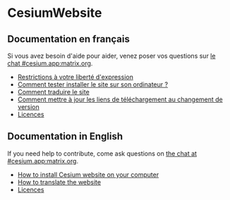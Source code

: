 # CesiumWebsite

## Documentation en français

Si vous avez besoin d'aide pour aider, venez poser vos questions sur [le chat #cesium.app:matrix.org](https://riot.im/app/#/room/#cesium.app:matrix.org).

* [Restrictions à votre liberté d'expression](doc/fr/restrictions-liberte-d-expression.md)
* [Comment tester installer le site sur son ordinateur ?](doc/fr/installation.md)
* [Comment traduire le site](doc/fr/comment-traduire-le-site.md)
* [Comment mettre à jour les liens de téléchargement au changement de version](doc/fr/comment-mettre-a-jour-les-liens-de-telechargement.md)
* [Licences](docs/fr/licences.md)

## Documentation in English

If you need help to contribute, come ask questions on [the chat at #cesium.app:matrix.org](https://riot.im/app/#/room/#cesium.app:matrix.org).

* [How to install Cesium website on your computer](doc/en/install.md)
* [How to translate the website](doc/en/how-to-translate-the-website.md)
* [Licences](doc/en/licences.md)


